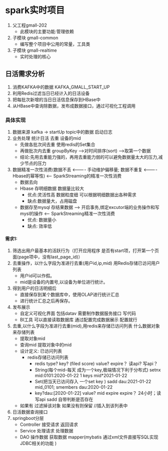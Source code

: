 # spark实时项目
1. 父工程gmall-202
    + 此模块的主要功能:管理依赖
2. 子模块 gmall-common
    + 编写整个项目中公用的常量，工具类
3. 子模块 gmall-realtime
   + 实时处理的核心
   
## 日活需求分析
1. 消费KAFKA中的数据 KAFKA_GMALL_START_UP
2. 利用Redis过滤当日已经计入的日活设备
3. 把每批次新增的当日日活信息保存到HBase中
4. 从HBase中查询除数据，发布成数据接口，通过可视化工程调用

### 具体实现
1. 数据来源 kafka -> startUp topic中的数据 启动日志
2. 业务处理 统计日活 去重 设备的mid
   + 先做各批次间去重  使用redis的Set集合
   + 再做批次内去重  groupByKey -->对时间排序(sort) -->取第一个数据
   + 结论:先用去重能力强的，再用去重能力弱的可以避免数据量太大的压力,减少节点的压力
3. 数据精准一次性消费(数据不丢 <---- 手动维护偏移量;  数据不重复 <---- Hbase的幂等性)  <-- SparkStreaming的精准一次性消费
   + 数据去向 
   + Hbase 存明细数据 数据量比较大
     + 优点:灵活性高 数据粒度细 可以根据明细数据出各种需求
     + 缺点:数据量大，占用磁盘 
   + 数据存至mysql 存结果数据        --> 开启事务,绑定excutor端的业务操作和写mysl的操作   <-- SparkStreaming精准一次性消费
      + 优点: 数据量小
      + 缺点: 效率低
#### 需求1:
1. 筛选出用户最基本的活跃行为（打开应用程序 是否有start项，打开第一个页面(page项中，没有last_page_id)）
2. 去重操作，以什么字段为准进行去重(用户id,ip,mid) 用Redis存储已访问用户列表
    + 用户id可以作假。
    + mid是设备的内置号,以设备为单位进行统计。
3. 得到用户的日活明细后
    + 直接保存到某个数据库中，使用OLAP进行统计汇总
    + 进行统计汇总之后再保存。
4. 发布展示 
    + 自定义可视化界面 包括datav 需要制作数据服务接口 写代码
    + BI工具 可以直接读取数据库 通过配置完成数据展示 配置就行
5. 去重,以什么字段为准进行去重(mid),用redis来存储已访问列表 什么数据对象来存储列表
    + 提取对象mid
    + 查询mid 提取对象中的mid
    + 设计定义: 已访问列表
      + redis存储已访问列表
        + redis type? key? (filed score) value? expire？ 读api? 写api？
        + String(每个mid-每天 成为一个key,极端情况下利于分布式)         setnx mid:0101:2020-01-22 1  keys mid*2021-01-22
        + Set(把当天已访问存入 一个set key )                         sadd dau:2021-01-22 mid_0101; smembers dau:2020-01-22
        + key?dau:[2020-01-22] value? mid expire expire？ 24小时；读写api sadd 自带判断是否存在
    + 如果有 过滤掉该对象 如果没有则保留 //插入到该列表中
6. 日活数据查询接口
7. springboot分层
    + Controller 接受请求   返回请求
    + Service    处理请求   处理数据
    + DAO        操作数据   获取数据  mapper(mybatis 通过xml文件直接写SQL实现JDBC相关的功能 )
    